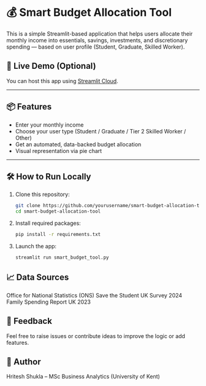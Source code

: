 # 💰 Smart Budget Allocation Tool

This is a simple Streamlit-based application that helps users allocate their monthly income into essentials, savings, investments, and discretionary spending — based on user profile (Student, Graduate, Skilled Worker).

## 🚀 Live Demo (Optional)
You can host this app using [Streamlit Cloud](https://streamlit.io/cloud).

---

## 📦 Features

- Enter your monthly income
- Choose your user type (Student / Graduate / Tier 2 Skilled Worker / Other)
- Get an automated, data-backed budget allocation
- Visual representation via pie chart

---

## 🛠 How to Run Locally

1. Clone this repository:
   ```bash
   git clone https://github.com/yourusername/smart-budget-allocation-tool.git
   cd smart-budget-allocation-tool

2. Install required packages:
   ```bash
   pip install -r requirements.txt

4. Launch the app:
   ```bash
   streamlit run smart_budget_tool.py

## 📈 Data Sources
Office for National Statistics (ONS)
Save the Student UK Survey 2024
Family Spending Report UK 2023

## 📩 Feedback
Feel free to raise issues or contribute ideas to improve the logic or add features.

## 🧠 Author
Hritesh Shukla – MSc Business Analytics (University of Kent)
